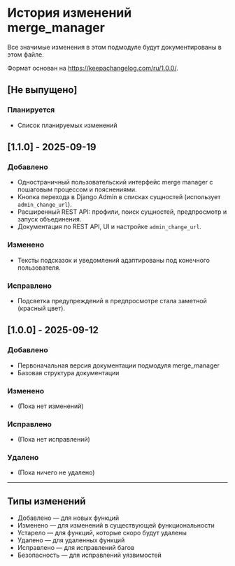 # История изменений merge_manager

Все значимые изменения в этом подмодуле будут документированы в этом файле.

Формат основан на https://keepachangelog.com/ru/1.0.0/.

## [Не выпущено]

### Планируется
- Список планируемых изменений

## [1.1.0] - 2025-09-19

### Добавлено
- Одностраничный пользовательский интерфейс merge manager с пошаговым процессом и пояснениями.
- Кнопка перехода в Django Admin в списках сущностей (использует `admin_change_url`).
- Расширенный REST API: профили, поиск сущностей, предпросмотр и запуск объединения.
- Документация по REST API, UI и настройке `admin_change_url`.

### Изменено
- Тексты подсказок и уведомлений адаптированы под конечного пользователя.

### Исправлено
- Подсветка предупреждений в предпросмотре стала заметной (красный цвет).

## [1.0.0] - 2025-09-12

### Добавлено
- Первоначальная версия документации подмодуля merge_manager
- Базовая структура документации

### Изменено
- (Пока нет изменений)

### Исправлено
- (Пока нет исправлений)

### Удалено
- (Пока ничего не удалено)

---

## Типы изменений

- Добавлено — для новых функций
- Изменено — для изменений в существующей функциональности
- Устарело — для функций, которые скоро будут удалены
- Удалено — для удаленных функций
- Исправлено — для исправлений багов
- Безопасность — для исправлений уязвимостей
